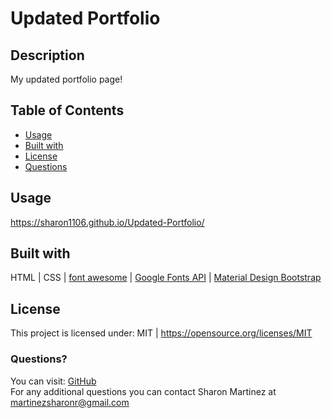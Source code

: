 # Updated Portfolio

  ## Description
 My updated portfolio page!


  ## Table of Contents

  * [Usage](#Usage)
  * [Built with](#Built-with)
  * [License](#License)
  * [Questions](#Questions)
  
  ## Usage 
  https://sharon1106.github.io/Updated-Portfolio/

  ## Built with
  HTML | CSS | [font awesome](https://fontawesome.com/) | [Google Fonts API](https://fonts.google.com/) | [Material Design Bootstrap](https://mdbootstrap.com/)

  ## License 
  This project is licensed under: MIT | https://opensource.org/licenses/MIT

  ### Questions?
  You can visit: [GitHub](https://github.com/Sharon1106)  
  For any additional questions you can contact Sharon Martinez at martinezsharonr@gmail.com
